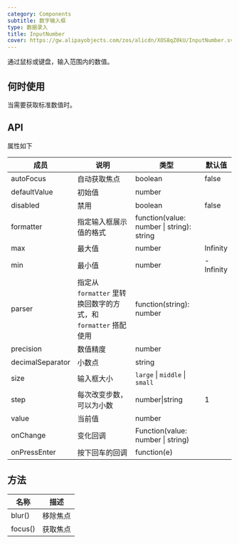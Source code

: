 ```yaml
---
category: Components
subtitle: 数字输入框
type: 数据录入
title: InputNumber
cover: https://gw.alipayobjects.com/zos/alicdn/XOS8qZ0kU/InputNumber.svg
---
```


通过鼠标或键盘，输入范围内的数值。

## 何时使用

当需要获取标准数值时。

## API

属性如下

| 成员 | 说明 | 类型 | 默认值 |
| --- | --- | --- | --- |
| autoFocus | 自动获取焦点 | boolean | false |
| defaultValue | 初始值 | number |  |
| disabled | 禁用 | boolean | false |
| formatter | 指定输入框展示值的格式 | function(value: number \| string): string |  |
| max | 最大值 | number | Infinity |
| min | 最小值 | number | -Infinity |
| parser | 指定从 `formatter` 里转换回数字的方式，和 `formatter` 搭配使用 | function(string): number |  |
| precision | 数值精度 | number |  |
| decimalSeparator | 小数点 | string |  |
| size | 输入框大小 | `large` \| `middle` \| `small` |  |
| step | 每次改变步数，可以为小数 | number\|string | 1 |
| value | 当前值 | number |  |
| onChange | 变化回调 | Function(value: number \| string) |  |
| onPressEnter | 按下回车的回调 | function(e) |  |

## 方法

| 名称    | 描述     |
| ------- | -------- |
| blur()  | 移除焦点 |
| focus() | 获取焦点 |
